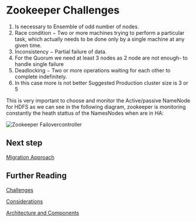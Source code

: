 # Zookeeper Challenges



1. Is necessary to Ensemble of odd number of nodes.
2. Race condition − Two or more machines trying to perform a particular task, which actually needs to be done only by a single machine at any given time.
3. Inconsistency − Partial failure of data.
4. For the Quorum we need at least 3 nodes as 2 node are not enough- to handle single failure
5. Deadlocking − Two or more operations waiting for each other to complete indefinitely.
6. In this case more is not better Suggested Production cluster size is 3 or 5 

This is very important to choose and monitor the Active/passive NameNode for HDFS as we can see in the following diagram, zookeeper is monitoring constantly the heath stattus of the NamesNodes when are in HA:

![Zookeeper Failovercontroller](https://user-images.githubusercontent.com/7907123/134647046-6ee32464-af17-4197-ac3f-ec956902031e.png)


## Next step

[Migration Approach](migration-approach.md)

## Further Reading 

[Challenges](challenges.md)

[Considerations](considerations.md)

[Architecture and Components](architecture-and-components.md)

